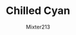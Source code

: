 ---
title: Chilled Cyan
author: Mixter213
github: https://github.com/Mixter213/
description_markdown: >-
  A variabled theme that lets you edit what color the background is and what colors everything else will be.
download: https://github.com/Mixter213/Discord-Themes
demo: https://cdn.rawgit.com/Mixter213/Discord-Themes/master/ChilledCyan.theme.css
support: https://github.com/Mixter213/Discord-Themes/issues
style: dark
tags:
images:
  - name: Chilled Cyan Preview
    image: https://i.imgur.com/XlKmkDz.png
    
layout: product
ghcommentid: 9
---